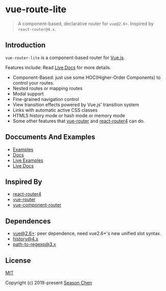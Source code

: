 # vue-route-lite

> A component-based, declarative router for `vue@2.6+`. Inspired by `react-router@4.x`.

## Introduction

`vue-router-lite` is a component-based router for [Vue.js](http://vuejs.org/).  

Features include: Read [Live Docs](https://github.chenchangqin.com/vue-router-lite/docs/) for more details.

- Component-Based: just use some HOC(Higher-Order Components) to control your routes.
- Nested routes or mapping routes
- Modal support
- Fine-grained navigation control
- View transition effects powered by Vue.js' transition system
- Links with automatic active CSS classes
- HTML5 history mode or hash mode or memory mode
- Some other features that [vue-router](https://github.com/vuejs/vue-router) and [react-router4](https://reacttraining.com/react-router/) can do.

## Doccuments And Examples

- [Examples](../examples/)
- [Docs](../docs/)
- [Live Examples](https://github.chenchangqin.com/vue-router-lite/examples/)
- [Live Docs](https://github.chenchangqin.com/vue-router-lite/docs/)

## Inspired By

- [react-router4](https://reacttraining.com/react-router/)
- [vue-router](https://github.com/vuejs/vue-router)
- [vue-component-router](https://github.com/blocka/vue-component-router)

## Dependences

- [vue@2.6+](https://vuejs.org/): peer dependence, need vue2.6+'s new unified slot syntax.
- [history@4.x](https://github.com/ReactTraining/history)
- [path-to-regexp@3.x](https://github.com/pillarjs/path-to-regexp)

## License

[MIT](http://opensource.org/licenses/MIT)

Copyright (c) 2019-present [Season Chen](https://github.com/ccqgithub)